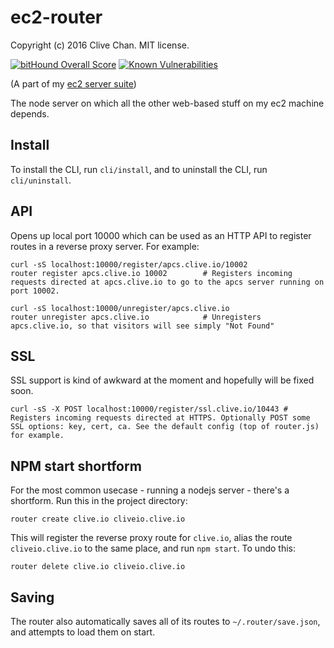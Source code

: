 ec2-router
==========
Copyright (c) 2016 Clive Chan.
MIT license.

[![bitHound Overall Score](https://www.bithound.io/github/cchan/ec2-router/badges/score.svg)](https://www.bithound.io/github/cchan/ec2-router)
[![Known Vulnerabilities](https://snyk.io/test/github/cchan/ec2-router/badge.svg)](https://snyk.io/test/github/cchan/ec2-router)

(A part of my [ec2 server suite](https://github.com/cchan/ec2))

The node server on which all the other web-based stuff on my ec2 machine depends.

## Install
To install the CLI, run `cli/install`, and to uninstall the CLI, run `cli/uninstall`.

## API
Opens up local port 10000 which can be used as an HTTP API to register routes in a reverse proxy server. For example:

    curl -sS localhost:10000/register/apcs.clive.io/10002
    router register apcs.clive.io 10002        # Registers incoming requests directed at apcs.clive.io to go to the apcs server running on port 10002.
    
    curl -sS localhost:10000/unregister/apcs.clive.io
    router unregister apcs.clive.io            # Unregisters apcs.clive.io, so that visitors will see simply "Not Found"

## SSL
SSL support is kind of awkward at the moment and hopefully will be fixed soon.

    curl -sS -X POST localhost:10000/register/ssl.clive.io/10443 # Registers incoming requests directed at HTTPS. Optionally POST some SSL options: key, cert, ca. See the default config (top of router.js) for example.

## NPM start shortform
For the most common usecase - running a nodejs server - there's a shortform. Run this in the project directory:

    router create clive.io cliveio.clive.io

This will register the reverse proxy route for `clive.io`, alias the route `cliveio.clive.io` to the same place, and run `npm start`. To undo this:

    router delete clive.io cliveio.clive.io

## Saving
The router also automatically saves all of its routes to `~/.router/save.json`, and attempts to load them on start.
